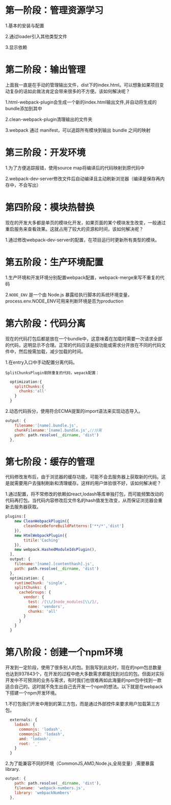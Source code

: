 # 第一阶段：管理资源学习

[^版本version:]: 1.0.0

1.基本的安装与配置

2.通过loader引入其他类型文件

3.显示依赖



# 第二阶段：输出管理

[^版本version]: 1.1.0

上面我一直是在手动的管理输出文件，dist下的index.html。可以想象如果项目变动复杂的话如此做法肯定会带来很多的不方便。该如何解决呢？

1.html-webpack-plugin会生成一个新的index.html输出文件,并自动将生成的bundle添加到其中

2.clean-webpack-plugin清理输出的文件夹

3.webpack 通过 manifest，可以追踪所有模块到输出 bundle 之间的映射

# 第三阶段：开发环境

[^版本version]: 1.2.0

1.为了方便追踪报错，使用source map将编译后的代码映射到原代码中

2.webpack-dev-server修改文件后自动编译且主动刷新浏览器（编译是保存再内存中，不会写出）

# 第四阶段：模块热替换

[^版本version]: 1.3.0

现在的开发大多都是单页的模块化开发，如果页面的某个模块发生改变，一般通过重启服务来查看效果。这就占用了较大的资源和时间，该如何解决呢？

1.通过修改webpack-dev-server的配置，在项目运行时更新所有类型的模块。

# 第五阶段：生产环境配置

[^版本version]: 1.4.0

1.生产环境和开发环境分别配置webpack配置，webpack-merge来写不重复的代码

2.`NODE_ENV` 是一个由 Node.js 暴露给执行脚本的系统环境变量，process.env.NODE_ENV可用来判断环境是否为production

# 第六阶段：代码分离

[^版本version]: 1.5.0

现在的代码打包后都是放在一个bundle中，这意味着在加载时需要一次请求全部的代码，这明显示不合理。正常的代码应该是按功能或需求分开放在不同的代码文件中，然后按需加载，减少加载的时间。

1.在entry入口中手动配置分离代码。

    SplitChunksPlugin剔除重复的代码，wepack配置：

```js
  optimization:{
    splitChunks:{
      chunks:'all'
    }
  }
```

2.动态代码拆分，使用符合ECMA提案的import语法来实现动态导入。

```javascript
output: {
    filename:'[name].bundle.js',
    chunkFilename:'[name].bundle.js',//分离
    path: path.resolve(__dirname, 'dist')
  },
```

# 第七阶段：缓存的管理

[^版本version]: 1.6.0

代码修改发布后，由于浏览器的缓存功能，可能不会去服务器上获取新的代码。这是就需要用户去强制刷新和清理缓存。这样的用户体验很不好，该如何解决呢？

1.通过配置，将不常修改的依赖如react,lodash等库单独打包，而可能频繁改动的代码再打包。当代码内容修改后文件名的hash值发生改变，从而保证浏览器会重新去服务器获取。

```javascript
plugins:[
    new CleanWebpackPlugin({
        cleanOnceBeforeBuildPatterns:['**/*','dist']
    }),
    new HtmlWebpackPlugin({
        titile:'Caching'
    }),
    new webpack.HashedModuleIdsPlugin(),
  ],
  output: {
    filename:'[name].[contenthash].js',
    path: path.resolve(__dirname, 'dist')
  },
  optimization: {
    runtimeChunk: 'single',
    splitChunks: {
      cacheGroups: {
        vendor: {
          test: /[\\/]node_modules[\\/]/,
          name: 'vendors',
          chunks: 'all'
        }
      }
    }
  }
```

# 第八阶段：创建一个npm环境

[^版本version]: 1.7.0

开发到一定阶段，使用了很多别人的包。到我写到此处时，现在的npm包总数量也达到937843个，在开发的过程中绝大多数需求都能找到对应的包。但面对实际开发中不可预测的业务与需求，有时我们也很难再如此海量的npm包中找到一款适合自己的。这时就不免生出自己去开发一个npm的想法。以下就是在webpack下搭建一个npm开发环境。

1.不打包我们开发中用到的第三方包，而是通过外部控件来要求用户加载第三方包。

```javascript
  externals: {
    lodash: {
      commonjs: 'lodash',
      commonjs2: 'lodash',
      amd: 'lodash',
      root: '_'
    }
  }
```

2.为了能兼容不同的环境（CommonJS,AMD,Node.js,全局变量）,需要暴露library.

```javascript
output: {
    path: path.resolve(__dirname, 'dist'),
    filename: 'webpack-numbers.js',
    library: 'webpackNumbers'
  },
```

